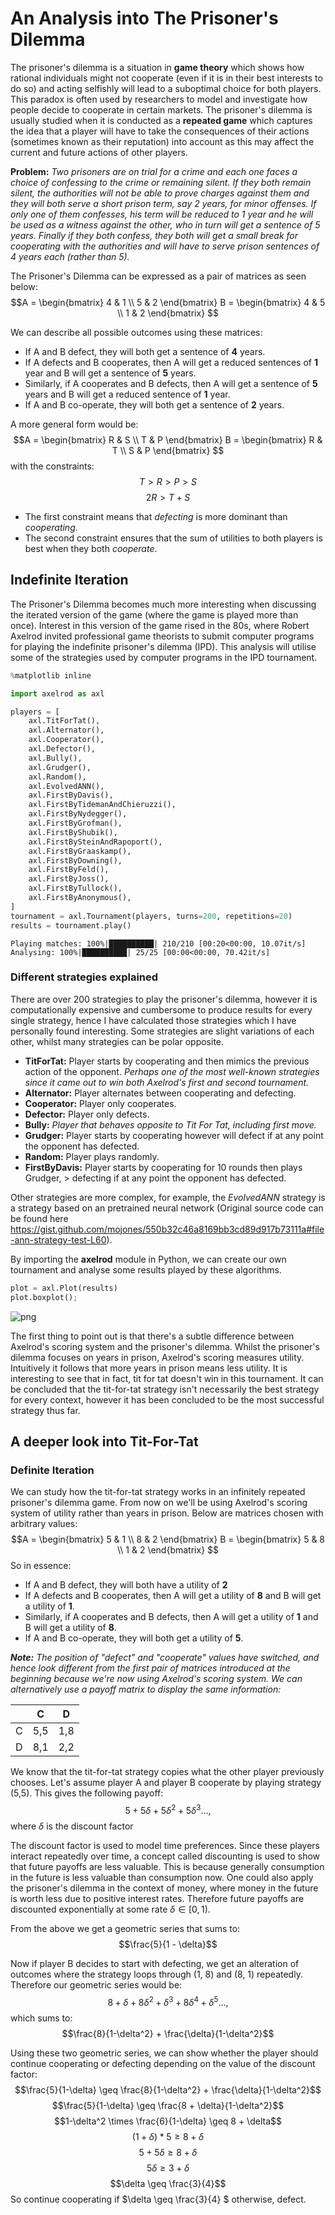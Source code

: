 <h1> An Analysis into The <b>Prisoner's Dilemma</b></h1>

The prisoner's dilemma is a situation in <b>game theory</b> which shows how rational individuals might not cooperate (even if it is in their best interests to do so) and acting selfishly will lead to a suboptimal choice for both players. This paradox is often used by researchers to model and investigate how people decide to cooperate in certain markets. The prisoner's dilemma is usually studied when it is conducted as a <b>repeated game</b> which captures the idea that a player will have to take the consequences of their actions (sometimes known as their reputation) into account as this may affect the current and future actions of other players. 

<b>Problem:</b> <i>Two prisoners are on trial for a crime and each one faces a choice of confessing to the crime or remaining silent. If they both remain silent, the authorities will not be able to prove charges against them and they will both serve a short prison term, say 2 years, for minor offenses. If only one of them confesses, his term will be reduced to 1 year and he will be used as a witness against the other, who in turn will get a sentence of 5 years. Finally if they both confess, they both will get a small break for cooperating with the authorities and will have to serve prison sentences of 4 years each (rather than 5). </i>

The Prisoner's Dilemma can be expressed as a pair of matrices as seen below:
$$A = \begin{bmatrix} 4 & 1 \\ 5 & 2 \end{bmatrix} B = \begin{bmatrix} 4 & 5 \\ 1 & 2 \end{bmatrix} $$

We can describe all possible outcomes using these matrices:
- If A and B defect, they will both get a sentence of **4** years.
- If A defects and B cooperates, then A will get a reduced sentences of **1** year and B will get a sentence of **5** years.
- Similarly, if A cooperates and B defects, then A will get a sentence of **5** years and B will get a reduced sentence of **1** year.
- If A and B co-operate, they will both get a sentence of **2** years.

A more general form would be:
$$A = \begin{bmatrix} R & S \\ T & P \end{bmatrix} B = \begin{bmatrix} R & T \\ S & P \end{bmatrix} $$
with the constraints:
$$T > R > P > S$$
$$2R > T + S$$
- The first constraint means that *defecting* is more dominant than *cooperating*.
- The second constraint ensures that the sum of utilities to both players is best when they both *cooperate*.

<h2> Indefinite Iteration </h2>

The Prisoner's Dilemma becomes much more interesting when discussing the iterated version of the game (where the game is played more than once). Interest in this version of the game rised in the 80s, where Robert Axelrod invited professional game theorists to submit computer programs for playing the indefinite prisoner's dilemma (IPD). This analysis will utilise some of the strategies used by computer programs in the IPD tournament. 


```python
%matplotlib inline

import axelrod as axl

players = [
    axl.TitForTat(),
    axl.Alternator(),
    axl.Cooperator(),
    axl.Defector(),
    axl.Bully(),
    axl.Grudger(),
    axl.Random(),
    axl.EvolvedANN(),
    axl.FirstByDavis(),
    axl.FirstByTidemanAndChieruzzi(),
    axl.FirstByNydegger(),
    axl.FirstByGrofman(),
    axl.FirstByShubik(),
    axl.FirstBySteinAndRapoport(),
    axl.FirstByGraaskamp(),
    axl.FirstByDowning(),
    axl.FirstByFeld(),
    axl.FirstByJoss(),
    axl.FirstByTullock(),
    axl.FirstByAnonymous(),
]
tournament = axl.Tournament(players, turns=200, repetitions=20)
results = tournament.play()
```

    Playing matches: 100%|██████████| 210/210 [00:20<00:00, 10.07it/s]
    Analysing: 100%|██████████| 25/25 [00:00<00:00, 70.42it/s]
    

<h3> Different strategies explained </h3>
There are over 200 strategies to play the prisoner's dilemma, however it is computationally expensive and cumbersome to produce results for every single strategy, hence I have calculated those strategies which I have personally found interesting. Some strategies are slight variations of each other, whilst many strategies can be polar opposite.

- <b>TitForTat:</b> Player starts by cooperating and then mimics the previous action of the opponent. <i>Perhaps one of the most well-known strategies since it came out to win both Axelrod's first and second tournament.</i>
- <b>Alternator:</b> Player alternates between cooperating and defecting.
- <b>Cooperator:</b> Player only cooperates.
- <b>Defector:</b> Player only defects.
- <b>Bully:</b> <i>Player that behaves opposite to Tit For Tat, including first move.</i>
- <b>Grudger:</b> Player starts by cooperating however will defect if at any point the opponent has defected.
- <b>Random:</b> Player plays randomly.
- <b>FirstByDavis:</b> Player starts by cooperating for 10 rounds then plays Grudger, > defecting if at any point the opponent has defected.

Other strategies are more complex, for example, the <i>EvolvedANN</i> strategy is a strategy based on an pretrained neural network (Original source code can be found here https://gist.github.com/mojones/550b32c46a8169bb3cd89d917b73111a#file-ann-strategy-test-L60). 

By importing the <b>axelrod</b> module in Python, we can create our own tournament and analyse some results played by these algorithms.



```python
plot = axl.Plot(results)
plot.boxplot();
```


    
![png](the_prisoners_dilemma/game_theory_8_0.png)
    


The first thing to point out is that there's a subtle difference between Axelrod's scoring system and the prisoner's dilemma. Whilst the prisoner's dilemma focuses on years in prison, Axelrod's scoring measures utility. Intuitively it follows that more years in prison means less utility. It is interesting to see that in fact, tit for tat doesn't win in this tournament. It can be concluded that the tit-for-tat strategy isn't necessarily the best strategy for every context, however it has been concluded to be the most successful strategy thus far.

<h2>A deeper look into Tit-For-Tat</h2>

<h3>Definite Iteration</h3>

We can study how the tit-for-tat strategy works in an infinitely repeated prisoner's dilemma game. From now on we'll be using Axelrod's scoring system of utility rather than years in prison. Below are matrices chosen with arbitrary values:
$$A = \begin{bmatrix} 5 & 1 \\ 8 & 2 \end{bmatrix} B = \begin{bmatrix} 5 & 8 \\ 1 & 2 \end{bmatrix} $$
So in essence:
- If A and B defect, they will both have a utility of **2**
- If A defects and B cooperates, then A will get a utility of **8** and B will get a utility of **1**.
- Similarly, if A cooperates and B defects, then A will get a utility of **1** and B will get a utility  of **8**.
- If A and B co-operate, they will both get a utility of **5**.

<i><b>Note:</b> The position of "defect" and "cooperate" values have switched, and hence look different from the first pair of matrices introduced at the beginning because we're now using Axelrod's scoring system. We can alternatively use a payoff matrix to display the same information:</i>
<table>
<thead>
<tr>
<th>  </th>
<th>C</th>
<th>D</th>
</tr>
</thead>
<tbody>
<tr>
<td>C</td>
<td>5,5</td>
<td>1,8</td>
</tr>
<tr>
<td>D</td>
<td>8,1</td>
<td>2,2</td>
</tr>
</tbody>
</table>


We know that the tit-for-tat strategy copies what the other player previously chooses. Let's assume player A and player B cooperate by playing strategy (5,5). This gives the following payoff:
$$5 + 5\delta + 5\delta^2 + 5\delta^3...,$$
where $\delta$ is the discount factor

The discount factor is used to model time preferences. Since these players interact repeatedly over time, a concept called discounting is used to show that future payoffs are less valuable. This is because generally consumption in the future is less valuable than consumption now. One could also apply the prisoner's dilemma in the context of money, where money in the future is worth less due to positive interest rates. Therefore future payoffs are discounted exponentially at some rate $\delta \in [0, 1)$.

From the above we get a geometric series that sums to:
$$\frac{5}{1 - \delta}$$

Now if player B decides to start with defecting, we get an alteration of outcomes where the strategy loops through (1, 8) and (8, 1) repeatedly. Therefore our geometric series would be:
$$8 + \delta + 8\delta^2 +\delta^3 + 8\delta^4 + \delta^5...,$$
which sums to: 
$$\frac{8}{1-\delta^2} + \frac{\delta}{1-\delta^2}$$

Using these two geometric series, we can show whether the player should continue cooperating or defecting depending on the value of the discount factor:
$$\frac{5}{1-\delta} \geq \frac{8}{1-\delta^2} + \frac{\delta}{1-\delta^2}$$
$$\frac{5}{1-\delta} \geq \frac{8 + \delta}{1-\delta^2}$$
$$1-\delta^2 \times \frac{6}{1-\delta} \geq 8 + \delta$$
$$(1 + \delta) * 5 \geq 8 + \delta$$
$$5 + 5\delta \geq 8 + \delta$$
$$5\delta \geq 3 + \delta$$
$$\delta \geq \frac{3}{4}$$
So continue cooperating if $\delta \geq \frac{3}{4} $ otherwise, defect.

